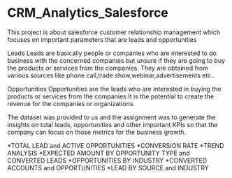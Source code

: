 # CRM_Analytics_Salesforce

This project is about salesforce customer relationship management which focuses on important parameters that are leads and opportunities

Leads
Leads are basically people or companies who are interested to do business with the concerned companies but unsure if they are going to buy the products or services from the companies. They are obtained from various sources like phone call,trade show,webinar,advertisements etc..

Opportunities
Opportunities are the leads who are interested in buying the products or services from the companies.It is the potential to create the revenue for the companies or organizations.

The dataset was provided to us and the assignment was to generate the insights on total leads, opportunities and other important KPIs so that the company can focus on those metrics for the business growth.
 
*TOTAL LEAD and ACTIVE OPPORTUNITIES
*CONVERSION RATE 
*TREND ANALYSIS
*EXPECTED AMOUNT BY OPPORTUNITY TYPE and CONVERTED LEADS
*OPPORTUNITIES BY INDUSTRY 
*CONVERTED ACCOUNTS and OPPORTUNITIES
*LEAD BY SOURCE and INDUSTRY



